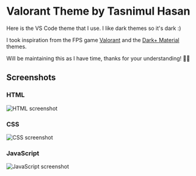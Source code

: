 # Valorant Theme by Tasnimul Hasan

Here is the VS Code theme that I use. I like dark themes so it's dark :) 

I took inspiration from the FPS game [Valorant](https://playvalorant.com/) and the [Dark+ Material](https://marketplace.visualstudio.com/items?itemName=vangware.dark-plus-material) themes.

Will be maintaining this as I have time, thanks for your understanding! 🙏🏽

## Screenshots

### HTML

![HTML screenshot](../screenshots/html.png)

### CSS

![CSS screenshot](../screenshots/css.png)

### JavaScript

![JavaScript screenshot](../screenshots/js.png)

